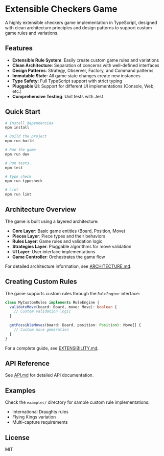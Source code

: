 # Extensible Checkers Game

A highly extensible checkers game implementation in TypeScript, designed with clean architecture principles and design patterns to support custom game rules and variations.

## Features

- **Extensible Rule System**: Easily create custom game rules and variations
- **Clean Architecture**: Separation of concerns with well-defined interfaces
- **Design Patterns**: Strategy, Observer, Factory, and Command patterns
- **Immutable State**: All game state changes create new instances
- **Type Safety**: Full TypeScript support with strict typing
- **Pluggable UI**: Support for different UI implementations (Console, Web, etc.)
- **Comprehensive Testing**: Unit tests with Jest

## Quick Start

```bash
# Install dependencies
npm install

# Build the project
npm run build

# Run the game
npm run dev

# Run tests
npm test

# Type check
npm run typecheck

# Lint
npm run lint
```

## Architecture Overview

The game is built using a layered architecture:

- **Core Layer**: Basic game entities (Board, Position, Move)
- **Pieces Layer**: Piece types and their behaviors
- **Rules Layer**: Game rules and validation logic
- **Strategies Layer**: Pluggable algorithms for move validation
- **UI Layer**: User interface implementations
- **Game Controller**: Orchestrates the game flow

For detailed architecture information, see [ARCHITECTURE.md](docs/ARCHITECTURE.md).

## Creating Custom Rules

The game supports custom rules through the `RuleEngine` interface:

```typescript
class MyCustomRules implements RuleEngine {
  validateMove(board: Board, move: Move): boolean {
    // Custom validation logic
  }
  
  getPossibleMoves(board: Board, position: Position): Move[] {
    // Custom move generation
  }
}
```

For a complete guide, see [EXTENSIBILITY.md](docs/EXTENSIBILITY.md).

## API Reference

See [API.md](docs/API.md) for detailed API documentation.

## Examples

Check the `examples/` directory for sample custom rule implementations:
- International Draughts rules
- Flying Kings variation
- Multi-capture requirements

## License

MIT